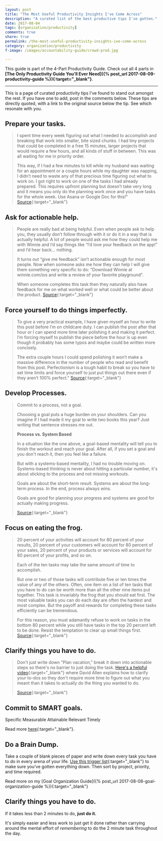 ```yaml
---
layout: post
title: "The Most Useful Productivity Insights I've Come Across"
description: "A curated list of the best productive tips I've gotten."
date: 2017-08-04
tags: [organization/productivity]
comments: true
share: true
permalink: /the-most-useful-productivity-insights-ive-come-across
category: organization/productivity
f-image: /images/accountability-guide/crowd-prod.jpg

---
```


This guide is part of the 4-Part Productivity Guide. Check out all 4 parts in __[The Only Productivity Guide You'll Ever Need]({% post_url 2017-08-09-productivity-guide %}){:target="_blank"}__.


------

This is a page of curated productivity tips I've found to stand out amongst the rest. If you have one to add, post in the comments below. These tips are directly quoted, with a link to the original source below the tip. See which resonate with you. 

## Prepare your tasks. 
> I spent time every week figuring out what I needed to accomplish and breaking that work into smaller, bite sized chunks. I had tiny projects that could be completed in a free 15 minutes, larger projects that would require a few hours, and all kinds of stuff in between. This was all waiting for me in priority order.
>
> This way, if I had a few minutes to kill while my husband was waiting for an appointment or a couple hours while my daughter was napping, I didn’t need to waste any of that precious time figuring out what to work on. I got right to work on one of the tasks I had already prepared. This requires upfront planning but doesn’t take very long and it means you only do the planning work once and you have tasks for the whole week. Use Asana or Google Doc for this!"
> [Source](https://medium.com/startup-grind/how-to-start-a-company-with-no-free-time-b70fbe7b918a){:target="_blank"}

## Ask for actionable help.
> People are really bad at being helpful. Even when people ask to help you, they usually don’t follow through with it or do it in a way that is actually helpful. A lot of people would ask me how they could help me with Winnie and I’d say things like “I’d love your feedback on the app!” and I’d hear back… nothing.
> 
> It turns out “give me feedback” isn’t actionable enough for most people. Now when someone asks me how they can help I will give them something very specific to do: “Download Winnie at winnie.com/ios and write a review of your favorite playground”.
> 
> When someone completes this task then they naturally also have feedback for me on what worked well or what could be better about the product.
> [Source](https://medium.com/startup-grind/how-to-start-a-company-with-no-free-time-b70fbe7b918a){:target="_blank"}

## Force yourself to do things imperfectly. 
> To give a very practical example, I have given myself an hour to write this post before I’m on childcare duty. I can publish the post after that hour or I can spend more time later polishing it and making it perfect. I’m forcing myself to publish the piece before the hour is up even though it probably has some typos and maybe could be written more concisely.
> 
> The extra couple hours I could spend polishing it won’t make a massive difference in the number of people who read and benefit from this post. Perfectionism is a tough habit to break so you have to set time limits and force yourself to just put things out there even if they aren’t 100% perfect."
> [Source](https://medium.com/startup-grind/how-to-start-a-company-with-no-free-time-b70fbe7b918a){:target="_blank"}

## Develop Processes.

> Commit to a process, not a goal.
> 
> Choosing a goal puts a huge burden on your shoulders. Can you imagine if I had made it my goal to write two books this year? Just writing that sentence stresses me out.
> 
> __Process vs. System Based__
>
>In a situation like the one above, a goal-based mentality will tell you to finish the workout and reach your goal. After all, if you set a goal and you don't reach it, then you feel like a failure.
>
>But with a systems-based mentality, I had no trouble moving on. Systems-based thinking is never about hitting a particular number, it's about sticking to the process and not missing workouts.
>
>Goals are about the short-term result. Systems are about the long-term process. In the end, process always wins.
>
>Goals are good for planning your progress and systems are good for actually making progress.
> 
>[Source](http://jamesclear.com/goals-systems){:target="_blank"}

## Focus on eating the frog.

> 20 percent of your activities will account for 80 percent of your results, 20 percent of your customers will account for 80 percent of your sales, 20 percent of your products or services will account for 80 percent of your profits, and so on.
>
> Each of the ten tasks may take the same amount of time to accomplish. 
> 
> But one or two of those tasks will contribute five or ten times the value of any of the others. Often, one item on a list of ten tasks that you have to do can be worth more than all the other nine items put together. 
> This task is invariably the frog that you should eat first. The most valuable tasks you can do each day are often the hardest and most complex. But the payoff and rewards for completing these tasks efficiently can be tremendous. 
> 
> For this reason, you must adamantly refuse to work on tasks in the bottom 80 percent while you still have tasks in the top 20 percent left to be done. Resist the temptation to clear up small things first.
> [Source](https://www.amazon.com/gp/product/162656941X/ref=as_li_tl?ie=UTF8&camp=1789&creative=9325&creativeASIN=162656941X&linkCode=as2&tag=amazon05b3-20&linkId=f80bc8b0ccbed67ea4f2dcb3c3d2e202){:target="_blank"}

## Clarify things you have to do.

> Don't just write down "Plan vacation," break it down into actionable steps so there's no barrier to just doing the task. [Here's a helpful video](https://lifehacker.com/5986867/david-allen-explains-how-to-master-your-to-do-list){:target="_blank"} where David Allen explains how to clarify your to-dos so they don't require more time to figure out what you meant than it takes to actually do the thing you wanted to do.
> 
> [Source](https://lifehacker.com/productivity-101-a-primer-to-the-getting-things-done-1551880955){:target="_blank"}

## Commit to SMART goals. 

Specific
Measurable
Attainable
Relevant
Timely

Read more [here](https://www.heflo.com/blog/business-management/examples-of-smart-business-goals/){:target="_blank"}.

## Do a Brain Dump.

Take a couple of blank pieces of paper and write down every task you have to do in every arena of your life. [Use this trigger list](http://gettingthingsdone.com/wp-content/uploads/2014/10/Mind_Sweep_Trigger_List.pdf){:target="_blank"} to make sure you've gotten everything down. Then sort by project, priority, and time required. 

Read more on my [Goal Organization Guide]({% post_url 2017-08-08-goal-organization-guide %}){:target="_blank"}

## Clarify things you have to do.

If it takes less than 2 minutes to do, __just do it.__

It's simply easier and less work to just get it done rather than carrying around the mental effort of _remembering_ to do the 2 minute task throughout the day. 

